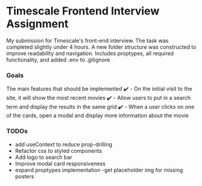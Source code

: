 # Timescale Frontend Interview Assignment

My submission for Timescale's front-end interview. The task was completed slightly under 4 hours.
A new folder structure was constructed to improve readability and navigation. Includes proptypes,
all required functionality, and added .env to .gitignore

### Goals

The main features that should be implemented
✔️ - On the initial visit to the site, it will show the most recent movies
✔️ - Allow users to put in a search term and display the results in the same grid
✔️ - When a user clicks on one of the cards, open a modal and display more information about the movie

### TODOs

- add useContext to reduce prop-drilling
- Refactor css to styled components
- Add logo to search bar
- Improve modal card responsiveness
- expand proptypes implementation
  -get placeholder img for missing posters
